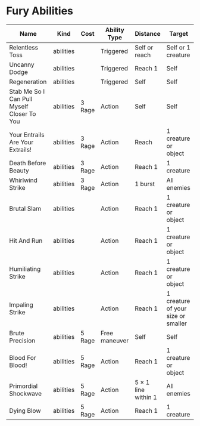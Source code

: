 # Fury Abilities

| Name                                       | Kind      | Cost   | Ability Type  | Distance            | Target                             |
| ------------------------------------------ | --------- | ------ | ------------- | ------------------- | ---------------------------------- |
| Relentless Toss                            | abilities |        | Triggered     | Self or reach       | Self or 1 creature                 |
| Uncanny Dodge                              | abilities |        | Triggered     | Reach 1             | Self                               |
| Regeneration                               | abilities |        | Triggered     | Self                | Self                               |
| Stab Me So I Can Pull Myself Closer To You | abilities | 3 Rage | Action        | Self                | Self                               |
| Your Entrails Are Your Extrails!           | abilities | 3 Rage | Action        | Reach               | 1 creature or object               |
| Death Before Beauty                        | abilities | 3 Rage | Action        | Reach 1             | 1 creature                         |
| Whirlwind Strike                           | abilities | 3 Rage | Action        | 1 burst             | All enemies                        |
| Brutal Slam                                | abilities |        | Action        | Reach 1             | 1 creature or object               |
| Hit And Run                                | abilities |        | Action        | Reach 1             | 1 creature or object               |
| Humiliating Strike                         | abilities |        | Action        | Reach 1             | 1 creature or object               |
| Impaling Strike                            | abilities |        | Action        | Reach 1             | 1 creature of your size or smaller |
| Brute Precision                            | abilities | 5 Rage | Free maneuver | Self                | Self                               |
| Blood For Blood!                           | abilities | 5 Rage | Action        | Reach 1             | 1 creature or object               |
| Primordial Shockwave                       | abilities | 5 Rage | Action        | 5 × 1 line within 1 | All enemies                        |
| Dying Blow                                 | abilities | 5 Rage | Action        | Reach 1             | 1 creature                         |
